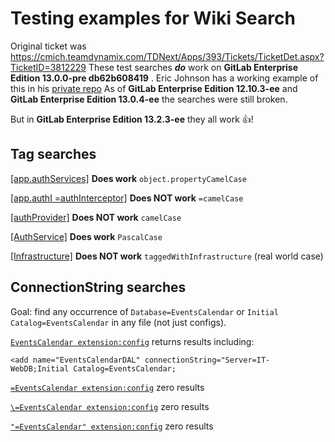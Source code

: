 # Testing examples for Wiki Search
Original ticket was https://cmich.teamdynamix.com/TDNext/Apps/393/Tickets/TicketDet.aspx?TicketID=3812229
These test searches ***do*** work on **GitLab Enterprise Edition 13.0.0-pre db62b608419** . Eric Johnson has a working example of this in his [private repo](https://gitlab.com/DogCentralGroup6/DogCentral/-/wikis/home)
As of **GitLab Enterprise Edition 12.10.3-ee** and **GitLab Enterprise Edition 13.0.4-ee** the searches were still broken.

But in **GitLab Enterprise Edition 13.2.3-ee** they all work 👍!

## Tag searches
[[app.authServices]](https://code.cmich.edu/search?group_id=&project_id=365&repository_ref=master&scope=wiki_blobs&search=authServices) **Does work** `object.propertyCamelCase`

[[app.authI =authInterceptor]](https://code.cmich.edu/search?group_id=&project_id=365&repository_ref=master&scope=wiki_blobs&search=authInterceptor) **Does NOT work** `=camelCase`

[[authProvider]](https://code.cmich.edu/search?group_id=&project_id=365&repository_ref=master&scope=wiki_blobs&search=authProvider) **Does NOT work** `camelCase`

[[AuthService]](https://code.cmich.edu/search?group_id=&project_id=365&repository_ref=master&scope=wiki_blobs&search=AuthService) **Does work** `PascalCase`

[[Infrastructure]](https://code.cmich.edu/search?group_id=&project_id=365&repository_ref=master&scope=wiki_blobs&search=taggedWithInfrastructure) **Does NOT work** `taggedWithInfrastructure` (real world case)

## ConnectionString searches
Goal: find any occurrence of `Database=EventsCalendar` or `Initial Catalog=EventsCalendar` in any file (not just configs).

[`EventsCalendar extension:config`](https://code.cmich.edu/search?group_id=&project_id=&repository_ref=&scope=blobs&search=EventsCalendar+extension%3Aconfig&snippets=false) returns results including:
```
<add name="EventsCalendarDAL" connectionString="Server=IT-WebDB;Initial Catalog=EventsCalendar;
```

[`=EventsCalendar extension:config`](https://code.cmich.edu/search?group_id=&project_id=&repository_ref=&scope=blobs&search=%3DEventsCalendar+extension%3Aconfig&snippets=false) zero results

[`\=EventsCalendar extension:config`](https://code.cmich.edu/search?group_id=&project_id=&repository_ref=&scope=blobs&search=%5C%3DEventsCalendar+extension%3Aconfig&snippets=false) zero results

[`"=EventsCalendar" extension:config`](https://code.cmich.edu/search?group_id=&project_id=&repository_ref=&scope=blobs&search=%22%3DEventsCalendar+extension%3Aconfig&snippets=false) zero results